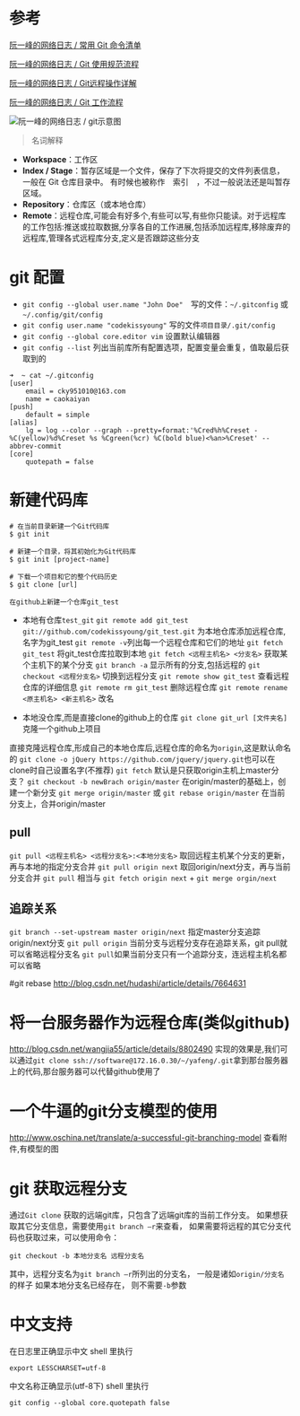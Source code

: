 # 参考
[阮一峰的网络日志 / 常用 Git 命令清单](http://www.ruanyifeng.com/blog/2015/12/git-cheat-sheet.html)

[阮一峰的网络日志 / Git 使用规范流程](http://www.ruanyifeng.com/blog/2015/08/git-use-process.html)

[阮一峰的网络日志 / Git远程操作详解](http://www.ruanyifeng.com/blog/2014/06/git_remote.html)

[阮一峰的网络日志 / Git 工作流程](http://www.ruanyifeng.com/blog/2015/12/git-workflow.html)

![阮一峰的网络日志 / git示意图](http://www.ruanyifeng.com/blogimg/asset/2015/bg2015120901.png)

> 名词解释
- **Workspace**：工作区
- **Index / Stage**：暂存区域是一个文件，保存了下次将提交的文件列表信息，一般在 Git 仓库目录中。 有时候也被称作　索引　，不过一般说法还是叫暂存区域。
- **Repository**：仓库区（或本地仓库）
- **Remote**：远程仓库,可能会有好多个,有些可以写,有些你只能读。对于远程库的工作包括:推送或拉取数据,分享各自的工作进展,包括添加远程库,移除废弃的远程库,管理各式远程库分支,定义是否跟踪这些分支

# git 配置
- `git config --global user.name "John Doe"`　写的文件：`~/.gitconfig` 或 `~/.config/git/config`
- `git config user.name "codekissyoung"` 写的文件`项目目录/.git/config`
- `git config --global core.editor vim` 设置默认编辑器
- `git config --list` 列出当前库所有配置选项，配置变量会重复，值取最后获取到的
```
➜  ~ cat ~/.gitconfig
[user]
	email = cky951010@163.com
	name = caokaiyan
[push]
	default = simple
[alias]
	lg = log --color --graph --pretty=format:'%Cred%h%Creset -%C(yellow)%d%Creset %s %Cgreen(%cr) %C(bold blue)<%an>%Creset' --abbrev-commit
[core]
	quotepath = false
```

# 新建代码库
```
# 在当前目录新建一个Git代码库
$ git init

# 新建一个目录，将其初始化为Git代码库
$ git init [project-name]

# 下载一个项目和它的整个代码历史
$ git clone [url]
```

`在github上新建一个仓库git_test`
* 本地有仓库`test_git`
`git remote add git_test git://github.com/codekissyoung/git_test.git` 为本地仓库添加远程仓库,名字为git_test
`git remote -v`列出每一个远程仓库和它们的地址
`git fetch git_test` 将git_test仓库拉取到本地
`git fetch <远程主机名> <分支名>` 获取某个主机下的某个分支
`git branch -a` 显示所有的分支,包括远程的
`git checkout <远程分支名>` 切换到远程分支
`git remote show git_test` 查看远程仓库的详细信息
`git remote rm git_test` 删除远程仓库
`git remote rename <原主机名> <新主机名>` 改名

* 本地没仓库,而是直接clone的github上的仓库
`git clone git_url [文件夹名]` 克隆一个github上项目

直接克隆远程仓库,形成自己的本地仓库后,远程仓库的命名为`origin`,这是默认命名的
`git clone -o jQuery https://github.com/jquery/jquery.git`也可以在clone时自己设置名字(不推荐)
`git fetch` 默认是只获取origin主机上master分支？
`git checkout -b newBrach origin/master` 在origin/master的基础上，创建一个新分支
`git merge origin/master` 或 `git rebase origin/master` 在当前分支上，合并origin/master

## pull
`git pull <远程主机名> <远程分支名>:<本地分支名>` 取回远程主机某个分支的更新，再与本地的指定分支合并
`git pull origin next` 取回origin/next分支，再与当前分支合并
`git pull` 相当与 `git fetch origin next` + `git merge orgin/next`

## 追踪关系
`git branch --set-upstream master origin/next` 指定master分支追踪origin/next分支
`git pull origin` 当前分支与远程分支存在追踪关系，git pull就可以省略远程分支名
`git pull`如果当前分支只有一个追踪分支，连远程主机名都可以省略

#git rebase
http://blog.csdn.net/hudashi/article/details/7664631

# 将一台服务器作为远程仓库(类似github)
http://blog.csdn.net/wangjia55/article/details/8802490
实现的效果是,我们可以通过`git clone ssh://software@172.16.0.30/~/yafeng/.git`拿到那台服务器上的代码,那台服务器可以代替github使用了

# 一个牛逼的git分支模型的使用
http://www.oschina.net/translate/a-successful-git-branching-model
查看附件,有模型的图

# git 获取远程分支
通过`Git clone` 获取的远端git库，只包含了远端git库的当前工作分支。
如果想获取其它分支信息，需要使用`git branch –r`来查看， 如果需要将远程的其它分支代码也获取过来，可以使用命令：

```
git checkout -b 本地分支名 远程分支名
```
其中，远程分支名为`git branch –r`所列出的分支名， 一般是诸如`origin/分支名`的样子
如果本地分支名已经存在， 则不需要`-b`参数

# 中文支持
在日志里正确显示中文 shell 里执行
```
export LESSCHARSET=utf-8
```
中文名称正确显示(utf-8下) shell 里执行
```
git config --global core.quotepath false
```
